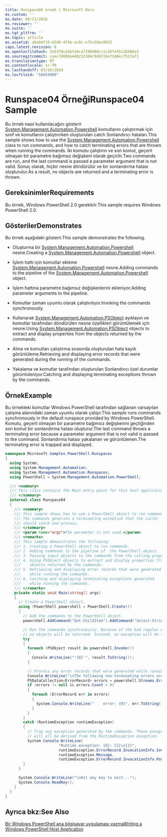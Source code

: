 ```yaml
---
title: Runspace04 örnek | Microsoft Docs
ms.custom: ''
ms.date: 09/13/2016
ms.reviewer: ''
ms.suite: ''
ms.tgt_pltfrm: ''
ms.topic: article
ms.assetid: a6a04f15-b5d8-475b-ac9c-e75c58ec8933
caps.latest.revision: 8
ms.openlocfilehash: 3cb370cd1bfe9ce7198980cc1c26fafb126d00a3
ms.sourcegitcommit: caac7d098a448232304c9d6728e7340ec7517a71
ms.translationtype: MT
ms.contentlocale: tr-TR
ms.lasthandoff: 03/16/2019
ms.locfileid: "58054909"
---
```

# <a name="runspace04-sample"></a><span data-ttu-id="196c2-102">Runspace04 Örneği</span><span class="sxs-lookup"><span data-stu-id="196c2-102">Runspace04 Sample</span></span>

<span data-ttu-id="196c2-103">Bu örnek nasıl kullanılacağını gösterir [System.Management.Automation.Powershell](/dotnet/api/system.management.automation.powershell) komutlarını çalıştırmak için sınıf ve komutlarını çalıştırırken oluşturulan catch Sonlandırıcı hataları.</span><span class="sxs-lookup"><span data-stu-id="196c2-103">This sample shows how to use the [System.Management.Automation.Powershell](/dotnet/api/system.management.automation.powershell) class to run commands, and how to catch terminating errors that are thrown when running the commands.</span></span> <span data-ttu-id="196c2-104">İki komutu çalıştırın ve son komut, geçerli olmayan bir parametre bağımsız değişkeni olarak geçirilir.</span><span class="sxs-lookup"><span data-stu-id="196c2-104">Two commands are run, and the last command is passed a parameter argument that is not valid.</span></span> <span data-ttu-id="196c2-105">Sonuç olarak, hiçbir nesne döndürülür ve bir sonlandırma hatası oluşturulur.</span><span class="sxs-lookup"><span data-stu-id="196c2-105">As a result, no objects are returned and a terminating error is thrown.</span></span>

## <a name="requirements"></a><span data-ttu-id="196c2-106">Gereksinimler</span><span class="sxs-lookup"><span data-stu-id="196c2-106">Requirements</span></span>

<span data-ttu-id="196c2-107">Bu örnek, Windows PowerShell 2.0 gerektirir.</span><span class="sxs-lookup"><span data-stu-id="196c2-107">This sample requires Windows PowerShell 2.0.</span></span>

## <a name="demonstrates"></a><span data-ttu-id="196c2-108">Gösteriler</span><span class="sxs-lookup"><span data-stu-id="196c2-108">Demonstrates</span></span>

<span data-ttu-id="196c2-109">Bu örnek aşağıdaki gösterir.</span><span class="sxs-lookup"><span data-stu-id="196c2-109">This sample demonstrates the following.</span></span>

- <span data-ttu-id="196c2-110">Oluşturma bir [System.Management.Automation.Powershell](/dotnet/api/system.management.automation.powershell) nesne.</span><span class="sxs-lookup"><span data-stu-id="196c2-110">Creating a [System.Management.Automation.Powershell](/dotnet/api/system.management.automation.powershell) object.</span></span>

- <span data-ttu-id="196c2-111">İşlem hattı için komutlar ekleme [System.Management.Automation.Powershell](/dotnet/api/system.management.automation.powershell) nesne.</span><span class="sxs-lookup"><span data-stu-id="196c2-111">Adding commands to the pipeline of the [System.Management.Automation.Powershell](/dotnet/api/system.management.automation.powershell) object.</span></span>

- <span data-ttu-id="196c2-112">İşlem hattına parametre bağımsız değişkenlerini ekleniyor.</span><span class="sxs-lookup"><span data-stu-id="196c2-112">Adding parameter arguments to the pipeline.</span></span>

- <span data-ttu-id="196c2-113">Komutlar zaman uyumlu olarak çalıştırılıyor.</span><span class="sxs-lookup"><span data-stu-id="196c2-113">Invoking the commands synchronously.</span></span>

- <span data-ttu-id="196c2-114">Kullanarak [System.Management.Automation.PSObject](/dotnet/api/System.Management.Automation.PSObject) ayıklayın ve komutlar tarafından döndürülen nesne özellikleri görüntülemek için nesne.</span><span class="sxs-lookup"><span data-stu-id="196c2-114">Using [System.Management.Automation.PSObject](/dotnet/api/System.Management.Automation.PSObject) objects to extract and display properties from the objects returned by the commands.</span></span>

- <span data-ttu-id="196c2-115">Alma ve komutları çalıştırma sırasında oluşturulan hata kaydı görüntüleme.</span><span class="sxs-lookup"><span data-stu-id="196c2-115">Retrieving and displaying error records that were generated during the running of the commands.</span></span>

- <span data-ttu-id="196c2-116">Yakalama ve komutlar tarafından oluşturulan Sonlandırıcı özel durumlar görüntüleniyor.</span><span class="sxs-lookup"><span data-stu-id="196c2-116">Catching and displaying terminating exceptions thrown by the commands.</span></span>

## <a name="example"></a><span data-ttu-id="196c2-117">Örnek</span><span class="sxs-lookup"><span data-stu-id="196c2-117">Example</span></span>

<span data-ttu-id="196c2-118">Bu örnekteki komutlar Windows PowerShell tarafından sağlanan varsayılan çalışma alanındaki zaman uyumlu olarak çalışır.</span><span class="sxs-lookup"><span data-stu-id="196c2-118">This sample runs commands synchronously in the default runspace provided by Windows PowerShell.</span></span> <span data-ttu-id="196c2-119">Komutu, geçerli olmayan bir parametre bağımsız değişkenini geçtiğinden son komut bir sonlandırma hatası oluşturur.</span><span class="sxs-lookup"><span data-stu-id="196c2-119">The last command throws a terminating error because a parameter argument that is not valid is passed to the command.</span></span> <span data-ttu-id="196c2-120">Sonlandırma hatası yakalanan ve görüntülenen.</span><span class="sxs-lookup"><span data-stu-id="196c2-120">The terminating error is trapped and displayed.</span></span>

```csharp
namespace Microsoft.Samples.PowerShell.Runspaces
{
  using System;
  using System.Management.Automation;
  using System.Management.Automation.Runspaces;
  using PowerShell = System.Management.Automation.PowerShell;

  /// <summary>
  /// This class contains the Main entry point for this host application.
  /// </summary>
  internal class Runspace04
  {
    /// <summary>
    /// This sample shows how to use a PowerShell object to run commands.
    /// The commands generate a terminating exception that the caller
    /// should catch and process.
    /// </summary>
    /// <param name="args">The parameter is not used.</param>
    /// <remarks>
    /// This sample demonstrates the following:
    /// 1. Creating a PowerShell object to run commands.
    /// 2. Adding commands to the pipeline of  the PowerShell object.
    /// 3. Passing input objects to the commands from the calling program.
    /// 4. Using PSObject objects to extract and display properties from the
    ///    objects returned by the commands.
    /// 5. Retrieving and displaying error records that were generated
    ///    while running the commands.
    /// 6. Catching and displaying terminating exceptions generated
    ///    while running the commands.
    /// </remarks>
    private static void Main(string[] args)
    {
      // Create a PowerShell object.
      using (PowerShell powershell = PowerShell.Create())
      {
        // Add the commands to the PowerShell object.
        powershell.AddCommand("Get-ChildItem").AddCommand("Select-String").AddArgument("*");

        // Run the commands synchronously. Because of the bad regular expression,
        // no objects will be returned. Instead, an exception will be thrown.
        try
        {
          foreach (PSObject result in powershell.Invoke())
          {
            Console.WriteLine("'{0}'", result.ToString());
          }

          // Process any error records that were generated while running the commands.
          Console.WriteLine("\nThe following non-terminating errors occurred:\n");
          PSDataCollection<ErrorRecord> errors = powershell.Streams.Error;
          if (errors != null && errors.Count > 0)
          {
            foreach (ErrorRecord err in errors)
            {
              System.Console.WriteLine("    error: {0}", err.ToString());
            }
          }
        }
        catch (RuntimeException runtimeException)
        {
          // Trap any exception generated by the commands. These exceptions
          // will all be derived from the RuntimeException exception.
          System.Console.WriteLine(
                        "Runtime exception: {0}: {1}\n{2}",
                        runtimeException.ErrorRecord.InvocationInfo.InvocationName,
                        runtimeException.Message,
                        runtimeException.ErrorRecord.InvocationInfo.PositionMessage);
        }
      }

      System.Console.WriteLine("\nHit any key to exit...");
      System.Console.ReadKey();
    }
  }
}
```

## <a name="see-also"></a><span data-ttu-id="196c2-121">Ayrıca bkz:</span><span class="sxs-lookup"><span data-stu-id="196c2-121">See Also</span></span>

[<span data-ttu-id="196c2-122">Bir Windows PowerShell ana bilgisayar uygulaması yazma</span><span class="sxs-lookup"><span data-stu-id="196c2-122">Writing a Windows PowerShell Host Application</span></span>](./writing-a-windows-powershell-host-application.md)